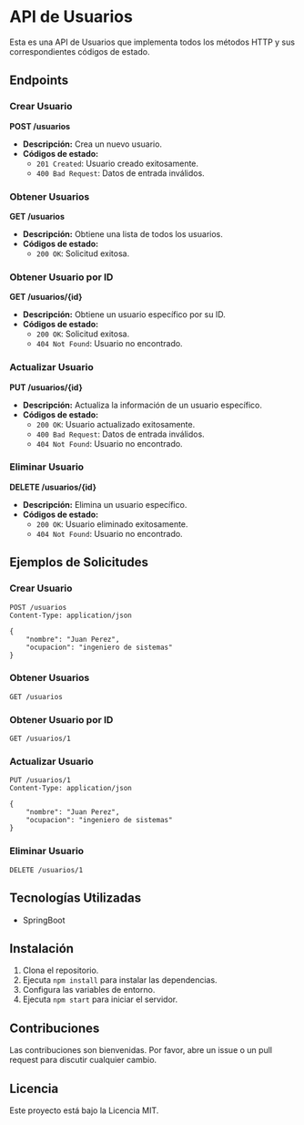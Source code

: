 # API de Usuarios

Esta es una API de Usuarios que implementa todos los métodos HTTP y sus correspondientes códigos de estado.

## Endpoints

### Crear Usuario

**POST /usuarios**

- **Descripción:** Crea un nuevo usuario.
- **Códigos de estado:**
    - `201 Created`: Usuario creado exitosamente.
    - `400 Bad Request`: Datos de entrada inválidos.

### Obtener Usuarios

**GET /usuarios**

- **Descripción:** Obtiene una lista de todos los usuarios.
- **Códigos de estado:**
    - `200 OK`: Solicitud exitosa.

### Obtener Usuario por ID

**GET /usuarios/{id}**

- **Descripción:** Obtiene un usuario específico por su ID.
- **Códigos de estado:**
    - `200 OK`: Solicitud exitosa.
    - `404 Not Found`: Usuario no encontrado.

### Actualizar Usuario

**PUT /usuarios/{id}**

- **Descripción:** Actualiza la información de un usuario específico.
- **Códigos de estado:**
    - `200 OK`: Usuario actualizado exitosamente.
    - `400 Bad Request`: Datos de entrada inválidos.
    - `404 Not Found`: Usuario no encontrado.

### Eliminar Usuario

**DELETE /usuarios/{id}**

- **Descripción:** Elimina un usuario específico.
- **Códigos de estado:**
    - `200 OK`: Usuario eliminado exitosamente.
    - `404 Not Found`: Usuario no encontrado.

## Ejemplos de Solicitudes

### Crear Usuario

```http
POST /usuarios
Content-Type: application/json

{
    "nombre": "Juan Perez",
    "ocupacion": "ingeniero de sistemas"
}
```

### Obtener Usuarios

```http
GET /usuarios
```

### Obtener Usuario por ID

```http
GET /usuarios/1
```

### Actualizar Usuario

```http
PUT /usuarios/1
Content-Type: application/json

{
    "nombre": "Juan Perez",
    "ocupacion": "ingeniero de sistemas"
}
```

### Eliminar Usuario

```http
DELETE /usuarios/1
```

## Tecnologías Utilizadas

- SpringBoot

## Instalación

1. Clona el repositorio.
2. Ejecuta `npm install` para instalar las dependencias.
3. Configura las variables de entorno.
4. Ejecuta `npm start` para iniciar el servidor.

## Contribuciones

Las contribuciones son bienvenidas. Por favor, abre un issue o un pull request para discutir cualquier cambio.

## Licencia

Este proyecto está bajo la Licencia MIT.
